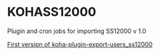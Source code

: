 # KOHASS12000
Plugin and cron jobs for importing SS12000 v 1.0

[First versipn of koha-plugin-export-users_ss12000](https://github.com/imCodePartnerAB/KOHASS12000/blob/main/koha-plugin-export-users_ss12000_v1.kpz)
